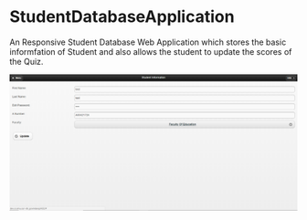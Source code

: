 # StudentDatabaseApplication
An Responsive Student Database Web Application which stores the basic informfation of Student and also allows the student to update the scores of the Quiz.

![](/Images/UI.PNG)
